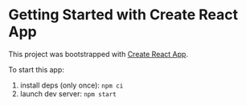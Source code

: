 # Getting Started with Create React App

This project was bootstrapped with [Create React App](https://github.com/facebook/create-react-app).

To start this app:

1. install deps (only once): `npm ci`
2. launch dev server: `npm start`
